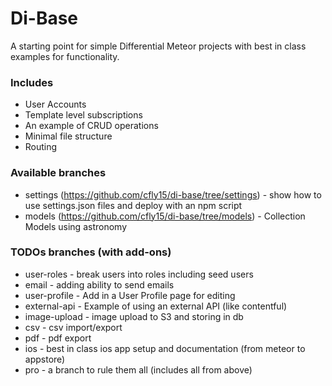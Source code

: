 # Di-Base

A starting point for simple Differential Meteor projects with best in class examples for functionality.

### Includes
 - User Accounts
 - Template level subscriptions
 - An example of CRUD operations
 - Minimal file structure
 - Routing

### Available branches
 - settings (https://github.com/cfly15/di-base/tree/settings) - show how to use settings.json files and deploy with an npm script
 - models (https://github.com/cfly15/di-base/tree/models) - Collection Models using astronomy

### TODOs branches (with add-ons)
 - user-roles - break users into roles including seed users
 - email - adding ability to send emails
 - user-profile - Add in a User Profile page for editing
 - external-api - Example of using an external API (like contentful)
 - image-upload - image upload to S3 and storing in db
 - csv - csv import/export
 - pdf - pdf export
 - ios - best in class ios app setup and documentation (from meteor to appstore)
 - pro - a branch to rule them all (includes all from above)
